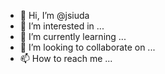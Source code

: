 - 👋 Hi, I’m @jsiuda
- 👀 I’m interested in ...
- 🌱 I’m currently learning ...
- 💞️ I’m looking to collaborate on ...
- 📫 How to reach me ...

<!---
jsiuda/jsiuda is a ✨ special ✨ repository because its `README.md` (this file) appears on your GitHub profile.
You can click the Preview link to take a look at your changes.
--->
